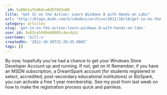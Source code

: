 ```yaml
---
_id: 5a88e1afbd6dca0d5f0d2e86
title: "Get In on the Action: Learn Windows 8 with Hands-on Labs"
url: 'http://blogs.msdn.com/b/cdndevs/archive/2012/10/18/get-in-on-the-action-learn-windows-8-with-hands-on-labs.aspx'
category: articles
slug: 'get-in-on-the-action-learn-windows-8-with-hands-on-labs'
user_id: 5a83ce59d6eb0005c4ecda2c
username: 'bill-s'
createdOn: '2012-10-20T22:20:35.000Z'
tags: []
---
```


By now, hopefully you’ve had a chance to get your Windows Store Developer Account up and running. If not, get on it! Remember, if you have an MSDN subscription, a DreamSpark account (for students registered in select, accredited, post-secondary educational institutions) or BizSpark, you can activate a free 1 year membership. See my post from last week on how to make the registration process quick and painless.
